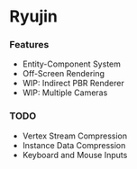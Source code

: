 # Ryujin

### Features
- Entity-Component System
- Off-Screen Rendering
- WIP: Indirect PBR Renderer
- WIP: Multiple Cameras

### TODO
- Vertex Stream Compression
- Instance Data Compression
- Keyboard and Mouse Inputs